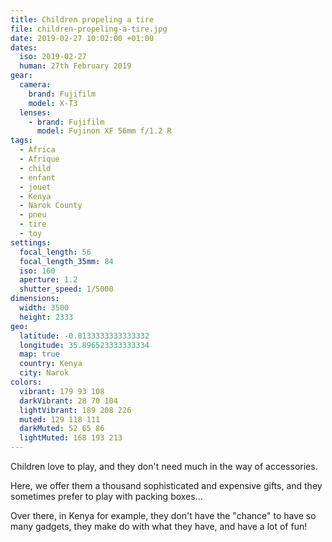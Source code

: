 ```yaml
---
title: Children propeling a tire
file: children-propeling-a-tire.jpg
date: 2019-02-27 10:02:00 +01:00
dates:
  iso: 2019-02-27
  human: 27th February 2019
gear:
  camera:
    brand: Fujifilm
    model: X-T3
  lenses:
    - brand: Fujifilm
      model: Fujinon XF 56mm f/1.2 R
tags:
  - Africa
  - Afrique
  - child
  - enfant
  - jouet
  - Kenya
  - Narok County
  - pneu
  - tire
  - toy
settings:
  focal_length: 56
  focal_length_35mm: 84
  iso: 160
  aperture: 1.2
  shutter_speed: 1/5000
dimensions:
  width: 3500
  height: 2333
geo:
  latitude: -0.8133333333333332
  longitude: 35.896523333333334
  map: true
  country: Kenya
  city: Narok
colors:
  vibrant: 179 93 108
  darkVibrant: 28 70 104
  lightVibrant: 189 208 226
  muted: 129 118 111
  darkMuted: 52 65 86
  lightMuted: 168 193 213
---
```


Children love to play, and they don't need much in the way of accessories.

Here, we offer them a thousand sophisticated and expensive gifts, and they sometimes prefer to play with packing boxes...

Over there, in Kenya for example, they don't have the "chance" to have so many gadgets, they make do with what they have, and have a lot of fun!
